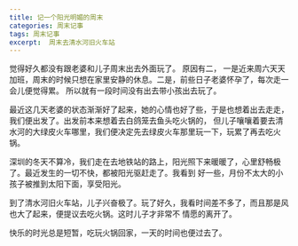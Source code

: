 ```yaml
---
title: 记一个阳光明媚的周末
categories: 周末记事
tags: 周末记事
excerpt:  周末去清水河旧火车站
---
```


觉得好久都没有跟老婆和儿子周末出去外面玩了。
原因有二， 一是近来周六天天加班，周末的时候只想在家里安静的休息。二是，前些日子老婆怀孕了，每次走一会儿便觉得累。
所以就有一段时间没有出去带小孩出去玩了。

最近这几天老婆的状态渐渐好了起来，她的心情也好了些，于是也想着出去走走，我们便出发了。出发前本来想着去白鸽笼去鱼头吃火锅的，
但儿子嚷嚷着要去清水河的大绿皮火车哪里，我们便决定先去绿皮火车那里玩一下，玩累了再去吃火锅。

深圳的冬天不算冷，我们走在去地铁站的路上，阳光照下来暖暖了，心里舒畅极了。最近发生的一切不快，都被阳光驱赶走了。我看到
好一些，月份不太大的小孩子被推到太阳下面，享受阳光。

到了清水河旧火车站，儿子兴奋极了。玩了好久，我看时间差不多了，而且那是风也大了起来，便提议去吃火锅。这时儿子才非常不
情愿的离开了。

快乐的时光总是短暂，吃玩火锅回家，一天的时间也便过去了。






